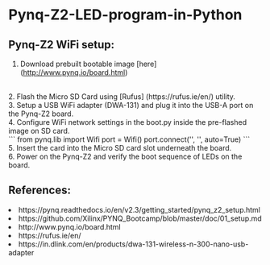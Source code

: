 # Pynq-Z2-LED-program-in-Python

## Pynq-Z2 WiFi setup:
1. Download prebuilt bootable image [here] (http://www.pynq.io/board.html)
<br>
2. Flash the Micro SD Card using [Rufus] (https://rufus.ie/en/) utility. 
<br>
3. Setup a USB WiFi adapter (DWA-131) and plug it into the USB-A port on the Pynq-Z2 board.
<br>
4. Configure WiFi network settings in the boot.py inside the pre-flashed image on SD card.
<br>
```
    from pynq.lib import Wifi
    port = Wifi()
    port.connect('<Network-name>', '<Network-password>', auto=True)
```
<br>
5. Insert the card into the Micro SD card slot underneath the board. 
<br>
6. Power on the Pynq-Z2 and verify the boot sequence of LEDs on the board. 

## References:
<li> https://pynq.readthedocs.io/en/v2.3/getting_started/pynq_z2_setup.html </li>
<li> https://github.com/Xilinx/PYNQ_Bootcamp/blob/master/doc/01_setup.md </li>
<li> http://www.pynq.io/board.html </li>
<li> https://rufus.ie/en/ </li>
<li> https://in.dlink.com/en/products/dwa-131-wireless-n-300-nano-usb-adapter </li>
